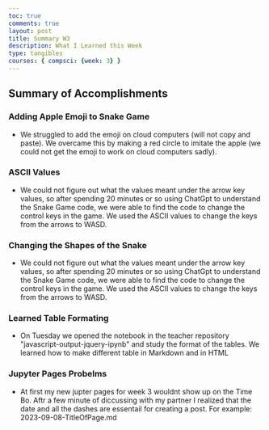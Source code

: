 ```yaml
---
toc: true
comments: true
layout: post
title: Summary W3
description: What I Learned this Week
type: tangibles
courses: { compsci: {week: 3} }
---
```

## Summary of Accomplishments

### Adding Apple Emoji to Snake Game
- We struggled to add the emoji on cloud computers (will not copy and paste). We overcame this by making a red circle to imitate the apple (we could not get the emoji to work on cloud computers sadly).

### ASCII Values
- We could not figure out what the values meant under the arrow key values, so after spending 20 minutes or so using ChatGpt to understand the Snake Game code, we were able to find the code to change the control keys in the game. We used the ASCII values to change the keys from the arrows to WASD.

### Changing the Shapes of the Snake 
- We could not figure out what the values meant under the arrow key values, so after spending 20 minutes or so using ChatGpt to understand the Snake Game code, we were able to find the code to change the control keys in the game. We used the ASCII values to change the keys from the arrows to WASD.

### Learned Table Formating
- On Tuesday we opened the notebook in the teacher repository "javascript-output-jquery-ipynb" and study the format of the tables. We learned how to make different table in Markdown and in HTML

### Jupyter Pages Probelms
- At first my new jupter pages for week 3 wouldnt show up on the Time Bo. Aftr a few minute of diccussing with my partner I realized that the date and all the dashes are essentail for creating a post. For example: 2023-09-08-TitleOfPage.md
